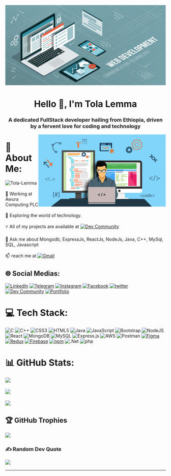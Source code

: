 <!-- [![logo](https://camo.githubusercontent.com/48ec00ed4c84e771db4a1db90b56352923a8d644452a32b434d68e97006c9337/68747470733a2f2f63686b736b696c6c732e636f6d2f77702d636f6e74656e742f75706c6f6164732f323032302f30342f504e432d416e696d617465642d42616e6e6572732e676966)
](https://portfolio-tolalemma.onrender.com/) -->
![logo](web_developer.jpeg)
<h1 align="center">Hello 👋, I'm Tola Lemma</h1><h3 align="center">A dedicated FullStack developer hailing from Ethiopia, driven by a fervent love for coding and technology</h3><img align="right" alt="Coding" width="400" src="devtwo.jpg"
/>
<!-- https://camo.githubusercontent.com/cae12fddd9d6982901d82580bdf321d81fb299141098ca1c2d4891870827bf17/68747470733a2f2f6d69726f2e6d656469756d2e636f6d2f6d61782f313336302f302a37513379765349765f7430696f4a2d5a2e676966 -->


# 💫 About Me: 
<span> <img src="https://komarev.com/ghpvc/?username=Tola-lemma&label=Profile%20views&color=brightgreen&style=flat" alt="Tola-Lemma" /> </span><br/><br/>🔭 Working at Awura Computing PLC <br><br>🌱 Exploring the world of technology.  <br><br>⚡ All of my projects are available at  [![Dev Community](https://img.shields.io/badge/GitHub-100000?style=badge&logo=github&logoColor=white)](https://github.com/Tola-lemma) <br><br>💬 Ask me about Mongodb, ExpressJs, ReactJs, NodeJs, Java, C++, MySql, SQL, Javascript <br><br>📫 reach me at  [ ![Gmail](https://img.shields.io/badge/Gmail-D14836?style=badge&logo=gmail&logoColor=white)](mailto:tolalemma@gmail.com)  



## 🌐 Social Medias: 
[![LinkedIn](https://img.shields.io/badge/LinkedIn-%230077B5.svg?logo=linkedin&logoColor=white)](https://www.linkedin.com/in/tolalemma/)  [![Telegram](https://img.shields.io/badge/Telegram-2CA5E0?style=badge&logo=telegram&logoColor=white)](https://t.me/tolalemma) [![Instagram](https://img.shields.io/badge/Instagram-%23E4405F.svg?logo=Instagram&logoColor=white)](https://www.instagram.com/tolalemma/) [![Facebook](https://img.shields.io/badge/Facebook-1877F2?style=badge&logo=facebook&logoColor=white)](https://m.facebook.com/m.tolalemma)  [![twitter](https://img.shields.io/badge/Twitter-1DA1F2?style=badge&logo=twitter&logoColor=white)](https://twitter.com/TolaLemma) [![Dev Community]( https://img.shields.io/badge/GitHub-100000?style=badge&logo=github&logoColor=white)](https://github.com/Tola-lemma)   [![Portifolio](https://img.shields.io/website-Portifolio-down--red/http/monip.org.svg)](https://portfolio-tolalemma.onrender.com/)



# 💻 Tech Stack:

![C](https://img.shields.io/badge/c-%2300599C.svg?style=for-the-badge&logo=c&logoColor=white) ![C++](https://img.shields.io/badge/c++-%2300599C.svg?style=for-the-badge&logo=c%2B%2B&logoColor=white) ![CSS3](https://img.shields.io/badge/css3-%231572B6.svg?style=for-the-badge&logo=css3&logoColor=white) ![HTML5](https://img.shields.io/badge/html5-%23E34F26.svg?style=for-the-badge&logo=html5&logoColor=white) ![Java](https://img.shields.io/badge/java-%23ED8B00.svg?style=for-the-badge&logo=java&logoColor=white) ![JavaScript](https://img.shields.io/badge/javascript-%23323330.svg?style=for-the-badge&logo=javascript&logoColor=%23F7DF1E) ![Bootstrap](https://img.shields.io/badge/bootstrap-%23563D7C.svg?style=for-the-badge&logo=bootstrap&logoColor=white) ![NodeJS](https://img.shields.io/badge/node.js-6DA55F?style=for-the-badge&logo=node.js&logoColor=white) ![React](https://img.shields.io/badge/react-%2320232a.svg?style=for-the-badge&logo=react&logoColor=%2361DAFB) ![MongoDB](https://img.shields.io/badge/MongoDB-4EA94B?style=for-the-badge&logo=mongodb&logoColor=white) ![MySQL](https://img.shields.io/badge/mysql-%2300f.svg?style=for-the-badge&logo=mysql&logoColor=white) ![Express.js](https://img.shields.io/badge/express.js-%23404d59.svg?style=for-the-badge&logo=express&logoColor=%2361DAFB) ![AWS](https://img.shields.io/badge/AWS-%23FF9900.svg?style=for-the-badge&logo=amazon-aws&logoColor=white)  ![Postman](https://img.shields.io/badge/Postman-FF6C37?style=for-the-badge&logo=postman&logoColor=white) [![Figma](https://img.shields.io/badge/Figma-F24E1E?style=for-the-badge&logo=figma&logoColor=FFFFFF)](https://portfolio-tolalemma.onrender.com/) [![Redux](https://img.shields.io/badge/Redux-764ABC?style=for-the-badge&logo=redux&logoColor=FFFFFF)](https://portfolio-tolalemma.onrender.com/) [![Firebase](https://img.shields.io/badge/Firebase-FFCA28?style=for-the-badge&logo=firebase&logoColor=FFFFFF)](https://portfolio-tolalemma.onrender.com/) [![npm](https://img.shields.io/badge/npm-CB3837?style=for-the-badge&logo=npm&logoColor=FFFFFF)](https://www.npmjs.com/) ![.Net](https://img.shields.io/badge/.NET-5C2D91?style=for-the-badge&logo=.net&logoColor=white) ![php](https://img.shields.io/badge/PHP-777BB4?style=for-the-badge&logo=php&logoColor=white)

 
  




# 📊 GitHub Stats:

![](https://github-readme-stats.vercel.app/api?username=Tola-lemma&theme=dark&hide_border=false&include_all_commits=false&count_private=false)<br/>
<br/>
![](https://github-readme-streak-stats.herokuapp.com/?user=Tola-lemma&theme=dark&hide_border=false)<br/>
<br/>
![](https://github-readme-stats.vercel.app/api/top-langs/?username=Tola-lemma&theme=dark&hide_border=false&include_all_commits=true&count_private=true&layout=compact)


## 🏆 GitHub Trophies

![](https://github-profile-trophy.vercel.app/?username=Tola-lemma&theme=radical&no-frame=false&no-bg=true&margin-w=4)

### ✍️ Random Dev Quote
![](https://quotes-github-readme.vercel.app/api?type=horizontal&theme=radical)

---

